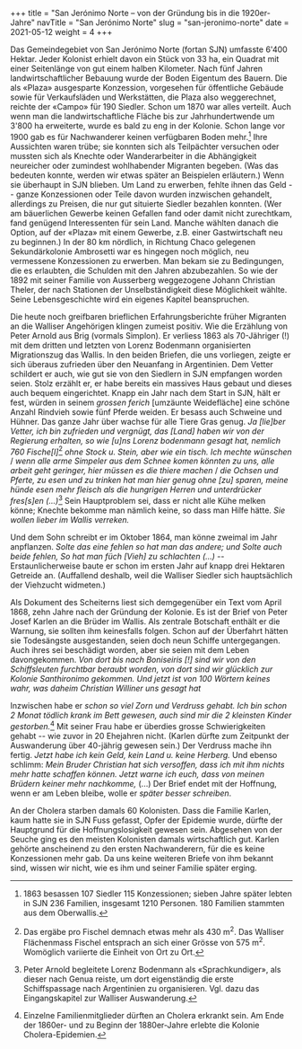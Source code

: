 +++
title = "San Jerónimo Norte – von der Gründung bis in die 1920er-Jahre"
navTitle = "San Jerónimo Norte"
slug = "san-jeronimo-norte"
date = 2021-05-12
weight = 4
+++

Das Gemeindegebiet von San Jerónimo Norte (fortan SJN) umfasste 6\'400 Hektar. Jeder Kolonist erhielt davon ein Stück von 33 ha, ein Quadrat mit einer Seitenlänge von gut einem halben Kilometer. Nach fünf Jahren landwirtschaftlicher Bebauung wurde der Boden Eigentum des Bauern. Die als «Plaza» ausgesparte Konzession, vorgesehen für öffentliche Gebäude sowie für Verkaufsläden und Werkstätten, die Plaza also weggerechnet, reichte der «Campo» für 190 Siedler. Schon um 1870 war alles verteilt. Auch wenn man die landwirtschaftliche Fläche bis zur Jahrhundertwende um 3\'800 ha erweiterte, wurde es bald zu eng in der Kolonie. Schon lange vor 1900 gab es für Nachwanderer keinen verfügbaren Boden mehr.[^1] Ihre Aussichten waren trübe; sie konnten sich als Teilpächter versuchen oder mussten sich als Knechte oder Wanderarbeiter in die Abhängigkeit neureicher oder zumindest wohlhabender Migranten begeben. (Was das bedeuten konnte, werden wir etwas später an Beispielen erläutern.) Wenn sie überhaupt in SJN blieben. Um Land zu erwerben, fehlte ihnen das Geld -- ganze Konzessionen oder Teile davon wurden inzwischen gehandelt, allerdings zu Preisen, die nur gut situierte Siedler bezahlen konnten. (Wer am bäuerlichen Gewerbe keinen Gefallen fand oder damit nicht zurechtkam, fand genügend Interessenten für sein Land. Manche wählten danach die Option, auf der «Plaza» mit einem Gewerbe, z.B. einer Gastwirtschaft neu zu beginnen.) In der 80 km nördlich, in Richtung Chaco gelegenen Sekundärkolonie Ambrosetti war es hingegen noch möglich, neu vermessene Konzessionen zu erwerben. Man bekam sie zu Bedingungen, die es erlaubten, die Schulden mit den Jahren abzubezahlen. So wie der 1892 mit seiner Familie von Ausserberg weggezogene Johann Christian Theler, der nach Stationen der Unselbständigkeit diese Möglichkeit wählte. Seine Lebensgeschichte wird ein eigenes Kapitel beanspruchen.

Die heute noch greifbaren brieflichen Erfahrungsberichte früher Migranten an die Walliser Angehörigen klingen zumeist positiv. Wie die Erzählung von Peter Arnold aus Brig (vormals Simplon). Er verliess 1863 als 70-Jähriger (!) mit dem dritten und letzten von Lorenz Bodenmann organisierten Migrationszug das Wallis. In den beiden Briefen, die uns vorliegen, zeigte er sich überaus zufrieden über den Neuanfang in Argentinien. Dem Vetter schildert er auch, wie gut sie von den Siedlern in SJN empfangen worden seien. Stolz erzählt er, er habe bereits ein massives Haus gebaut und dieses auch bequem eingerichtet. Knapp ein Jahr nach dem Start in SJN, hält er fest, würden in seinem *grossen ferich* \[umzäunte Weidefläche\] eine schöne Anzahl Rindvieh sowie fünf Pferde weiden. Er besass auch Schweine und Hühner. Das ganze Jahr über wachse für alle Tiere Gras genug. *Ja \[lie\]ber Vetter, ich bin zufrieden und vergnügt, das \[Land\] haben wir von der Regierung erhalten, so wie \[u\]ns Lorenz bodenmann gesagt hat, nemlich 760 Fische\[l\]*[^2] *ohne Stock u. Stein, aber wie ein tisch. Ich mechte wünschen* / *wenn alle arme Simpeler aus dem Schnee komen könnten zu uns, alle arbeit geht geringer, hier müssen es die thiere machen* / *die Ochsen und Pferte, zu esen und zu trinken hat man hier genug ohne \[zu\] sparen, meine hünde esen mehr fleisch als die hungrigen Herren und unterdrücker fres\[s\]en (\...)*[^3] Sein Hauptproblem sei, dass er nicht alle Kühe melken könne; Knechte bekomme man nämlich keine, so dass man Hilfe hätte. *Sie wollen lieber im Wallis verreken.*

Und dem Sohn schreibt er im Oktober 1864, man könne zweimal im Jahr anpflanzen. *Solte das eine fehlen so hat man das andere; und Solte auch beide fehlen, So hat man füch \[Vieh\] zu schlachten (\...)* -- Erstaunlicherweise baute er schon im ersten Jahr auf knapp drei Hektaren Getreide an. (Auffallend deshalb, weil die Walliser Siedler sich hauptsächlich der Viehzucht widmeten.)

Als Dokument des Scheiterns liest sich demgegenüber ein Text vom April 1868, zehn Jahre nach der Gründung der Kolonie. Es ist der Brief von Peter Josef Karlen an die Brüder im Wallis. Als zentrale Botschaft enthält er die Warnung, sie sollten ihm keinesfalls folgen. Schon auf der Überfahrt hätten sie Todesängste ausgestanden, seien doch neun Schiffe untergegangen. Auch ihres sei beschädigt worden, aber sie seien mit dem Leben davongekommen. *Von dort bis nach Boniseiris \[!\] sind wir von den Schiffsleuten furchtbar beraubt worden, von dort sind wir glücklich zur Kolonie Santhironimo gekommen. Und jetzt ist von 100 Wörtern keines wahr, was daheim Christian Williner uns gesagt hat*

Inzwischen habe er *schon so viel Zorn und Verdruss gehabt. Ich bin schon 2 Monat tödlich krank im Bett gewesen, auch sind mir die 2 kleinsten Kinder gestorben.*[^4] Mit seiner Frau habe er überdies grosse Schwierigkeiten gehabt -- wie zuvor in 20 Ehejahren nicht. (Karlen dürfte zum Zeitpunkt der Auswanderung über 40-jährig gewesen sein.) Der Verdruss mache ihn fertig. *Jetzt habe ich kein Geld, kein Land u. keine Herberg.* Und ebenso schlimm: *Mein Bruder Christian hat sich versoffen, dass ich mit ihm nichts mehr hatte schaffen können. Jetzt warne ich euch, dass von meinen Brüdern keiner mehr nachkomme,* (\...) Der Brief endet mit der Hoffnung, wenn er am Leben bleibe, wolle er *später besser schreiben*.

An der Cholera starben damals 60 Kolonisten. Dass die Familie Karlen, kaum hatte sie in SJN Fuss gefasst, Opfer der Epidemie wurde, dürfte der Hauptgrund für die Hoffnungslosigkeit gewesen sein. Abgesehen von der Seuche ging es den meisten Kolonisten damals wirtschaftlich gut. Karlen gehörte anscheinend zu den ersten Nachwanderern, für die es keine Konzessionen mehr gab. Da uns keine weiteren Briefe von ihm bekannt sind, wissen wir nicht, wie es ihm und seiner Familie später erging.

[^1]: 1863 besassen 107 Siedler 115 Konzessionen; sieben Jahre später lebten in SJN 236 Familien, insgesamt 1210 Personen. 180 Familien stammten aus dem Oberwallis.

[^2]: Das ergäbe pro Fischel demnach etwas mehr als 430 m<sup>2</sup>. Das Walliser Flächenmass Fischel entsprach an sich einer Grösse von 575 m<sup>2</sup>. Womöglich variierte die Einheit von Ort zu Ort.

[^3]: Peter Arnold begleitete Lorenz Bodenmann als «Sprachkundiger», als dieser nach Genua reiste, um dort eigenständig die erste Schiffspassage nach Argentinien zu organisieren. Vgl. dazu das Eingangskapitel zur Walliser Auswanderung.

[^4]: Einzelne Familienmitglieder dürften an Cholera erkrankt sein. Am Ende der 1860er- und zu Beginn der 1880er-Jahre erlebte die Kolonie Cholera-Epidemien.
